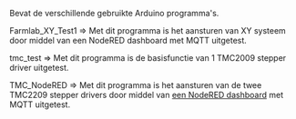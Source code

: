 Bevat de verschillende gebruikte Arduino programma's.

Farmlab_XY_Test1 => Met dit programma is het aansturen van XY systeem door middel van een NodeRED dashboard met MQTT uitgetest.

tmc_test => Met dit programma is de basisfunctie van 1 TMC2009 stepper driver uitgetest.

TMC_NodeRED => Met dit programma is het aansturen van de twee TMC2209 stepper drivers door middel van [een NodeRED dashboard](../NodeRED/XY_Controller.json) met MQTT uitgetest.
